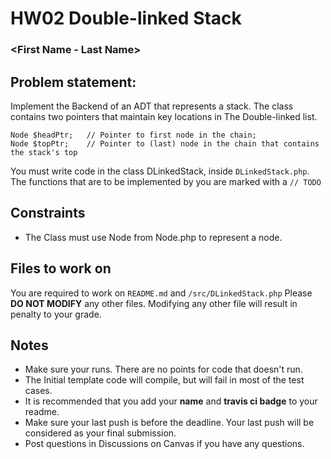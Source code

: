 # HW02 Double-linked Stack

### <First Name - Last Name> <TravisCI Badge Here>

## Problem statement:
Implement the Backend of an ADT that represents a stack. The class contains two pointers that maintain key locations in
The Double-linked list.

```
Node $headPtr;   // Pointer to first node in the chain;
Node $topPtr;    // Pointer to (last) node in the chain that contains the stack's top
```

You must write code in the class DLinkedStack, inside `DLinkedStack.php`.
The functions that are to be implemented by you are marked with a `// TODO`

## Constraints
* The Class must use Node from Node.php to represent a node.

## Files to work on

You are required to work on `README.md` and `/src/DLinkedStack.php`
Please **DO NOT MODIFY** any other files. Modifying any other file will result in penalty to your grade.

## Notes
* Make sure your runs. There are no points for code that doesn't run.
* The Initial template code will compile, but will fail in most of the test cases.
* It is recommended that you add your **name** and **travis ci badge** to your readme.
* Make sure your last push is before the deadline. Your last push will be considered as your final submission.
* Post questions in Discussions on Canvas if you have any questions.
